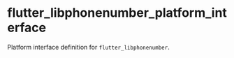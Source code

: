 # flutter_libphonenumber_platform_interface

Platform interface definition for `flutter_libphonenumber`.